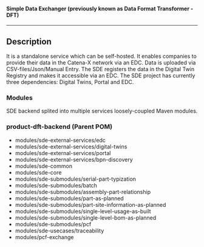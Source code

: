 #### Simple Data Exchanger (previously known as Data Format Transformer - DFT) 
---
## Description
It is a standalone service which can be self-hosted. It enables companies to provide their data in the Catena-X network via an EDC. Data is uploaded via CSV-files/Json/Manual Entry. The SDE registers the data in the Digital Twin Registry and makes it accessible via an EDC. The SDE project has currently three dependencies: Digital Twins, Portal and EDC.

### Modules

SDE backend splited into multiple services loosely-coupled Maven modules.

### product-dft-backend (Parent POM)

- modules/sde-external-services/edc
- modules/sde-external-services/digital-twins
- modules/sde-external-services/portal
- modules/sde-external-services/bpn-discovery
- modules/sde-common
- modules/sde-core
- modules/sde-submodules/serial-part-typization
- modules/sde-submodules/batch
- modules/sde-submodules/assembly-part-relationship
- modules/sde-submodules/part-as-planned
- modules/sde-submodules/part-site-information-as-planned
- modules/sde-submodules/single-level-usage-as-built
- modules/sde-submodules/single-level-bom-as-planned
- modules/sde-submodules/pcf
- modules/sde-usecases/traceability
- modules/pcf-exchange